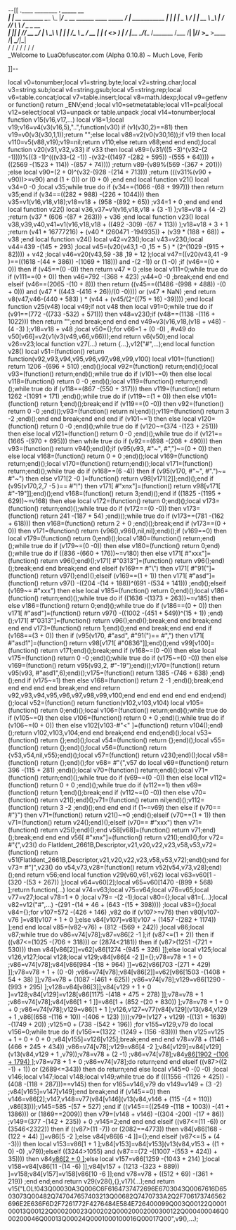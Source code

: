 --[[
 .____                  ________ ___.    _____                           __                
 |    |    __ _______   \_____  \\_ |___/ ____\_ __  ______ ____ _____ _/  |_  ___________ 
 |    |   |  |  \__  \   /   |   \| __ \   __\  |  \/  ___// ___\\__  \\   __\/  _ \_  __ \
 |    |___|  |  // __ \_/    |    \ \_\ \  | |  |  /\___ \\  \___ / __ \|  | (  <_> )  | \/
 |_______ \____/(____  /\_______  /___  /__| |____//____  >\___  >____  /__|  \____/|__|   
         \/          \/         \/    \/                \/     \/     \/                   
          \_Welcome to LuaObfuscator.com   (Alpha 0.10.8) ~  Much Love, Ferib 

]]--

local v0=tonumber;local v1=string.byte;local v2=string.char;local v3=string.sub;local v4=string.gsub;local v5=string.rep;local v6=table.concat;local v7=table.insert;local v8=math.ldexp;local v9=getfenv or function() return _ENV;end ;local v10=setmetatable;local v11=pcall;local v12=select;local v13=unpack or table.unpack ;local v14=tonumber;local function v15(v16,v17,...) local v18=1;local v19;v16=v4(v3(v16,5),"..",function(v30) if (v1(v30,2)==81) then v19=v0(v3(v30,1,1));return "";else local v88=v2(v0(v30,16));if v19 then local v110=v5(v88,v19);v19=nil;return v110;else return v88;end end end);local function v20(v31,v32,v33) if v33 then local v89=(v31/((5 -3)^(v32-(2 -1))))%((3 -1)^(((v33-(2 -1)) -(v32-((1497 -(282 + 595)) -(555 + 64)))) + ((2569 -(1523 + 114)) -(857 + 74)))) ;return v89-(v89%(569 -(367 + 201))) ;else local v90=(2 + 0)^(v32-(928 -(214 + 713))) ;return (((v31%(v90 + v90))>=v90) and (1 + 0)) or (0 + 0) ;end end local function v21() local v34=0 -0 ;local v35;while true do if (v34==(1066 -(68 + 997))) then return v35;end if (v34==((282 + 988) -(226 + 1044))) then v35=v1(v16,v18,v18);v18=v18 + (958 -(892 + 65)) ;v34=1 + 0 ;end end end local function v22() local v36,v37=v1(v16,v18,v18 + (3 -1) );v18=v18 + (4 -2) ;return (v37 * (606 -(87 + 263))) + v36 ;end local function v23() local v38,v39,v40,v41=v1(v16,v18,v18 + ((492 -309) -(67 + 113)) );v18=v18 + 3 + 1 ;return (v41 * 16777216) + (v40 * (260471 -194935)) + (v39 * (188 + 68)) + v38 ;end local function v24() local v42=v23();local v43=v23();local v44=439 -(145 + 293) ;local v45=(v20(v43,1 -0 ,15 + 5 ) * (2^(1029 -(915 + 82)))) + v42 ;local v46=v20(v43,59 -38 ,19 + 12 );local v47=((v20(v43,41 -9 )==((1618 -(44 + 386)) -(1069 + 118))) and  -(2 -1)) or (1 -0) ;if (v46==(0 + 0)) then if (v45==(0 -0)) then return v47 * 0 ;else local v111=0;while true do if (v111==(0 + 0)) then v46=792 -(368 + 423) ;v44=0 -0 ;break;end end end elseif (v46==(2065 -(10 + 8))) then return ((v45==((1486 -(998 + 488)) -(0 + 0))) and (v47 * ((443 -(416 + 26))/(0 -0)))) or (v47 * NaN) ;end return v8(v47,v46-(440 + 583) ) * (v44 + (v45/(2^((75 + 16) -39)))) ;end local function v25(v48) local v49;if  not v48 then local v91=0;while true do if (v91==(772 -((733 -532) + 571))) then v48=v23();if (v48==(1138 -(116 + 1022))) then return "";end break;end end end v49=v3(v16,v18,(v18 + v48) -(4 -3) );v18=v18 + v48 ;local v50={};for v66=1 + (0 -0) , #v49 do v50[v66]=v2(v1(v3(v49,v66,v66)));end return v6(v50);end local v26=v23;local function v27(...) return {...},v12("#",...);end local function v28() local v51=(function() return function(v92,v93,v94,v95,v96,v97,v98,v99,v100) local v101=(function() return 1206 -(696 + 510) ;end)();local v92=(function() return;end)();local v93=(function() return;end)();while true do if (v101~=0) then else local v118=(function() return 0 -0 ;end)();local v119=(function() return;end)();while true do if (v118==(867 -(550 + 317))) then v119=(function() return 1262 -(1091 + 171) ;end)();while true do if (v119~=(1 + 0)) then else v101=(function() return 1;end)();break;end if (v119==(0 -0)) then v92=(function() return 0 -0 ;end)();v93=(function() return nil;end)();v119=(function() return 3 -2 ;end)();end end break;end end end if (v101~=1) then else local v120=(function() return 0 -0 ;end)();while true do if (v120~=(374 -(123 + 251))) then else local v121=(function() return 0 -0 ;end)();while true do if (v121==(1665 -(970 + 695))) then while true do if (v92==(698 -(208 + 490))) then v93=(function() return v94();end)();if (v95(v93, #"~", #",")~=(0 + 0)) then else local v168=(function() return 0 + 0 ;end)();local v169=(function() return;end)();local v170=(function() return;end)();local v171=(function() return;end)();while true do if (v168==(6 -4)) then if (v95(v170, #"~", #".")~= #"~") then else v171[2 -0 ]=(function() return v98[v171[2]];end)();end if (v95(v170,2,7 -5 )== #"!") then v171[ #"xnx"]=(function() return v98[v171[ #"-19"]];end)();end v168=(function() return 3;end)();end if ((1825 -(1195 + 629))~=v168) then else local v172=(function() return 0;end)();local v173=(function() return;end)();while true do if (v172==(0 -0)) then v173=(function() return 241 -(187 + 54) ;end)();while true do if (v173==(781 -(162 + 618))) then v168=(function() return 2 + 0 ;end)();break;end if (v173==(0 + 0)) then v171=(function() return {v96(),v96(),nil,nil};end)();if (v169==0) then local v179=(function() return 0;end)();local v180=(function() return;end)();while true do if (v179~=(0 -0)) then else v180=(function() return 0;end)();while true do if ((836 -(660 + 176))~=v180) then else v171[ #"xxx"]=(function() return v96();end)();v171[ #"0313"]=(function() return v96();end)();break;end end break;end end elseif (v169== #"\\") then v171[ #"91("]=(function() return v97();end)();elseif (v169==(1 + 1)) then v171[ #"asd"]=(function() return v97() -((204 -(14 + 188))^(691 -(534 + 141))) ;end)();elseif (v169~= #"xxx") then else local v185=(function() return 0;end)();local v186=(function() return;end)();while true do if ((1636 -(1373 + 263))~=v185) then else v186=(function() return 0;end)();while true do if (v186==(0 + 0)) then v171[ #"asd"]=(function() return v97() -((1002 -(451 + 549))^(15 + 1)) ;end)();v171[ #"0313"]=(function() return v96();end)();break;end end break;end end end v173=(function() return 1;end)();end end break;end end end if (v168==(3 + 0)) then if (v95(v170, #"asd", #"91(")== #",") then v171[ #"asd1"]=(function() return v98[v171[ #"0836"]];end)();end v99[v100]=(function() return v171;end)();break;end if (v168~=(0 -0)) then else local v175=(function() return 0 -0 ;end)();while true do if (v175~=(0 -0)) then else v169=(function() return v95(v93,2, #"-19");end)();v170=(function() return v95(v93, #"asd1",6);end)();v175=(function() return 1385 -(746 + 638) ;end)();end if (v175~=1) then else v168=(function() return 2 -1 ;end)();break;end end end end end break;end end return v92,v93,v94,v95,v96,v97,v98,v99,v100;end end end end end end end;end)();local v52=(function() return function(v102,v103,v104) local v105=(function() return 0;end)();local v106=(function() return;end)();while true do if (v105~=0) then else v106=(function() return 0 + 0 ;end)();while true do if (v106~=(0 + 0)) then else v102[v103-#"<" ]=(function() return v104();end)();return v102,v103,v104;end end break;end end end;end)();local v53=(function() return {};end)();local v54=(function() return {};end)();local v55=(function() return {};end)();local v56=(function() return {v53,v54,nil,v55};end)();local v57=(function() return v23();end)();local v58=(function() return {};end)();for v68= #"{",v57 do local v69=(function() return 396 -(115 + 281) ;end)();local v70=(function() return;end)();local v71=(function() return;end)();while true do if (v69~=(0 -0)) then else local v112=(function() return 0 + 0 ;end)();while true do if (v112==1) then v69=(function() return 1;end)();break;end if (v112~=(0 -0)) then else v70=(function() return v21();end)();v71=(function() return nil;end)();v112=(function() return 3 -2 ;end)();end end end if (1~=v69) then else if (v70== #"}") then v71=(function() return v21()~=0 ;end)();elseif (v70==(1 + 1)) then v71=(function() return v24();end)();elseif (v70== #"xxx") then v71=(function() return v25();end)();end v58[v68]=(function() return v71;end)();break;end end end v56[ #"xnx"]=(function() return v21();end)();for v72= #"{",v23() do FlatIdent_2661B,Descriptor,v21,v20,v22,v23,v58,v53,v72=(function() return v51(FlatIdent_2661B,Descriptor,v21,v20,v22,v23,v58,v53,v72);end)();end for v73= #"]",v23() do v54,v73,v28=(function() return v52(v54,v73,v28);end)();end return v56;end local function v29(v60,v61,v62) local v63=v60[1 -(320 -(53 + 267)) ];local v64=v60[2];local v65=v60[1470 -(899 + 568) ];return function(...) local v74=v63;local v75=v64;local v76=v65;local v77=v27;local v78=1 + 0 ;local v79= -(2 -1);local v80={};local v81={...};local v82=v12("#",...) -(291 -(14 + 46 + (643 -(15 + 398)))) ;local v83={};local v84={};for v107=572 -(426 + 146) ,v82 do if (v107>=v76) then v80[v107-v76 ]=v81[v107 + 1 + 0 ];else v84[v107]=v81[v107 + (1457 -(282 + 1174)) ];end end local v85=(v82-v76) + (812 -(569 + 242)) ;local v86;local v87;while true do v86=v74[v78];v87=v86[2 -1 ];if (v87<=(1 + 2)) then if ((v87<=(1025 -(706 + 318))) or (2874<2181)) then if (v87>(1251 -(721 + 530))) then v84[v86[2]]=v62[v86[1274 -(945 + 326) ]];else local v125;local v126,v127;local v128;local v129;v84[v86[4 -2 ]]={};v78=v78 + 1 + 0 ;v86=v74[v78];v84[v86[984 -(18 + 964) ]]=v62[v86[703 -(271 + 429) ]];v78=v78 + 1 + (0 -0) ;v86=v74[v78];v84[v86[2]]=v62[v86[1503 -(1408 + 54 + 38) ]];v78=v78 + (1087 -(461 + 625)) ;v86=v74[v78];v129=v86[1290 -(993 + 295) ];v128=v84[v86[3]];v84[v129 + 1 + 0 ]=v128;v84[v129]=v128[v86[1175 -(418 + 475 + 278) ]];v78=v78 + 1 ;v86=v74[v78];v84[v86[1 + 1 ]]=v86[1 + (852 -(20 + 830)) ];v78=v78 + 1 + 0 + 0 ;v86=v74[v78];v129=v86[1 + 1 ];v126,v127=v77(v84[v129](v13(v84,v129 + 1 ,v86[(658 -(116 + 10)) -(406 + 123) ])));v79=(v127 + v129) -((131 + 1639) -(1749 + 20)) ;v125=0 + (738 -(542 + 196)) ;for v155=v129,v79 do local v156=0;while true do if (v156==(1322 -(1249 + (156 -83)))) then v125=v125 + 1 + 0 + 0 + 0 ;v84[v155]=v126[v125];break;end end end v78=v78 + (1146 -(466 + 245 + 434)) ;v86=v74[v78];v129=v86[4 -2 ];v84[v129]=v84[v129](v13(v84,v129 + 1 ,v79));v78=v78 + (2 -1) ;v86=v74[v78];v84[v86[1902 -(106 + 1794) ]]();v78=v78 + 1 + 0 ;v86=v74[v78];do return;end end elseif ((v87>((2 -1) + 1)) or (2689<=343)) then do return;end else local v145=0 -(0 -0) ;local v146;local v147;local v148;local v149;while true do if (((1556 -(1126 + 425)) -(408 -(118 + 287)))==v145) then for v165=v146,v79 do v149=v149 + (3 -2) ;v84[v165]=v147[v149];end break;end if (v145==0) then v146=v86[2];v147,v148=v77(v84[v146](v13(v84,v146 + (115 -(4 + 110)) ,v86[3])));v145=585 -(57 + 527) ;end if ((v145==((2549 -(118 + 1003)) -(41 + 1386))) or (1869==2009)) then v79=(v148 + v146) -((304 -200) -(17 + 86)) ;v149=(377 -(142 + 235)) + 0 ;v145=2;end end end elseif ((v87<=(11 -6)) or (3546<2322)) then if ((v87>(11 -7)) or (2082==4773)) then v84[v86[168 -(122 + 44) ]]=v86[5 -2 ];else v84[v86[6 -4 ]]={};end elseif (v87<=(5 + (4 -3))) then local v153=v86[1 + 1 ];v84[v153]=v84[v153](v13(v84,v153 + ((1 + 0) -0) ,v79));elseif ((3244>1055) and (v87==(72 -((1007 -(553 + 424)) + 35)))) then v84[v86[2 + 0 ]]();else local v157=v86[1259 -(1043 + 214) ];local v158=v84[v86[11 -(14 -6) ]];v84[v157 + (1213 -(323 + 889)) ]=v158;v84[v157]=v158[v86[10 -6 ]];end v78=v78 + ((512 + 69) -(361 + 219)) ;end end;end return v29(v28(),{},v17)(...);end return v15("LOL!043Q00030A3Q006C6F6164737472696E6703043Q0067616D6503073Q00482Q747047657403213Q00682Q7470733A2Q2F706173746562696E2E636F6D2F7261772F4276484E584E726400099Q003Q00122Q000100013Q00122Q000200023Q00202Q00020002000300122Q000400046Q000200046Q00013Q00024Q0001000100016Q00017Q00",v9(),...);
